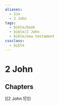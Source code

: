 ```yaml
---
aliases:
  - 2Jo
  - 2 John
tags:
  - bible/book
  - bible/2 John
  - bible/new testament
cssclass:
  - bible
---
```


# 2 John

## Chapters

[[2 John 1|1]]
